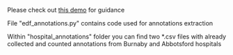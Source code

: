Please check out [this demo](https://github.com/catvasily/eegfhabrainage/blob/feature/nikolay/annotations/collect_annotations_demo.ipynb) for guidance 

File "edf_annotations.py" contains code used for annotations extraction

Within "hospital_annotations" folder you can find two *.csv files with already collected and counted annotations from Burnaby and Abbotsford hospitals
